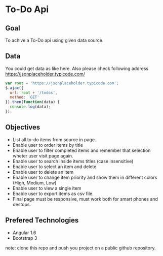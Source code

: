 # To-Do Api

## Goal
To achive a To-Do api using given data source.

## Data
You could get data as like here. Also please check following address https://jsonplaceholder.typicode.com/

```javascript
var root = 'https://jsonplaceholder.typicode.com';
$.ajax({
  url: root + '/todos',
  method: 'GET'
}).then(function(data) {
  console.log(data);
});
```

## Objectives

* List all to-do items from source in page.
* Enable user to order items by title
* Enable user to filter completed items and remember that selection wheter user visit page again.
* Enable user to search inside items titles (case insensitive)
* Enable user to select an item and delete
* Enable user to delete an item
* Enable user to change item priority and show them in different colors (High, Medium, Low)
* Enable user to view a single item
* Enable user to export items as csv file.
* Final page must be responsive, must work both for smart phones and destops. 

## Prefered Technologies

* Angular 1.6
* Bootstrap 3

note: clone this repo and push you project on a public github repository.
